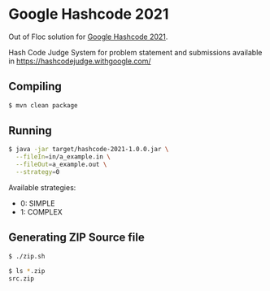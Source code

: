 
Google Hashcode 2021
=============================

Out of Floc solution for [Google Hashcode 2021](https://hashcode.withgoogle.com/).

Hash Code Judge System for problem statement and submissions available in https://hashcodejudge.withgoogle.com/

Compiling
---------

```bash
$ mvn clean package
```

Running
-------

```bash
$ java -jar target/hashcode-2021-1.0.0.jar \
  --fileIn=in/a_example.in \
  --fileOut=a_example.out \
  --strategy=0
```
Available strategies:

* 0: SIMPLE
* 1: COMPLEX

Generating ZIP Source file
--------------------------

```bash
$ ./zip.sh

$ ls *.zip
src.zip
```
